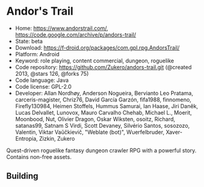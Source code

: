 # Andor's Trail

- Home: https://www.andorstrail.com/, https://code.google.com/archive/p/andors-trail/
- State: beta
- Download: https://f-droid.org/packages/com.gpl.rpg.AndorsTrail/
- Platform: Android
- Keyword: role playing, content commercial, dungeon, roguelike
- Code repository: https://github.com/Zukero/andors-trail.git (@created 2013, @stars 126, @forks 75)
- Code language: Java
- Code license: GPL-2.0
- Developer: Allan Nordhøy, Anderson Nogueira, Bervianto Leo Pratama, carceris-magister, Chriz76, David García Garzón, fifa1988, finnomeno, Firefly130984, Heimen Stoffels, Hummus Samurai, Ian Haase, Jiri Daněk, Lucas Delvallet, Lunovox, Mauro Carvalho Chehab, Michael L., Moerit, Moonbood, Nut, Olivier Dragon, Oskar Wiksten, osoitz, Richard, satanas99, Satnam S Virdi, Scott Devaney, Silvério Santos, sosozozo, Valentin, Viktar Vaŭčkievič, "Weblate (bot)", Wuerfelbruder, Xaver-Entropia, Zizkin, Zukero

Quest-driven roguelike fantasy dungeon crawler RPG with a powerful story. Contains non-free assets.

## Building
